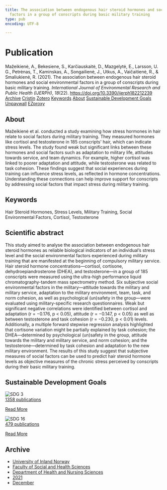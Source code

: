 ```yaml
---
title: The association between endogenous hair steroid hormones and social environmental
  factors in a group of conscripts during basic military training
type: pub
encoding: UTF-8

---
```

<h1>Publication</h1>
<article id="csl-bib-container-B9TMTVTW" class="csl-bib-container">
  <div class="csl-bib-body"> <div class="csl-entry">Mažeikienė, A., Bekesiene, S., Karčiauskaitė, D., Mazgelytė, E., Larsson, U. G., Petrėnas, T., Kaminskas, A., Songailienė, J., Utkus, A., Vaičaitienė, R., &#38; Smaliukienė, R. (2021). The association between endogenous hair steroid hormones and social environmental factors in a group of conscripts during basic military training. <i>International Journal of Environmental Research and Public Health (IJERPH)</i>, <i>18</i>(22). <a href="https://doi.org/10.3390/ijerph182212239">https://doi.org/10.3390/ijerph182212239</a></div> </div>
  <div class="csl-bib-buttons">
    <a href="#taxonomy-article-B9TMTVTW" alt="archive" class="csl-bib-button">Archive</a>
    <a href="https://app.cristin.no/results/show.jsf?id=1963708" alt="Cristin" class="csl-bib-button">Cristin</a>
    <a href="http://zotero.org/groups/5881554/items/B9TMTVTW" alt="Zotero" class="csl-bib-button">Zotero</a>
    <a href="#keywords-article-B9TMTVTW" alt="keywords" class="csl-bib-button">Keywords</a>
    <a href="#about-article-B9TMTVTW" alt="about_pub" class="csl-bib-button">About</a>
    <a href="#sdg-article-B9TMTVTW" alt="sdg" class="csl-bib-button">Sustainable Development Goals</a>
    <a href="https://www.mdpi.com/1660-4601/18/22/12239/pdf?version=1637574583" alt="Unpaywall" class="csl-bib-button">Unpaywall</a>
    <a href="https://www.mdpi.com/1660-4601/18/22/12239/pdf?version=1637574583" alt="EZproxy" class="csl-bib-button">EZproxy</a>
  </div>
  <div id="csl-bib-meta-container-B9TMTVTW"></div>
</article>
<div id="csl-bib-meta-B9TMTVTW" class="csl-bib-meta">
  <article id="about-article-B9TMTVTW" class="about_pub-article">
    <h1>About</h1>
    Mažeikienė et al. conducted a study examining how stress hormones in hair relate to social factors during military training. They measured hormones like cortisol and testosterone in 185 conscripts' hair, which can indicate stress levels. The study found weak but significant links between these hormones and social factors such as adaptation to military life, attitudes towards service, and team dynamics. For example, higher cortisol was linked to poorer adaptation and attitude, while testosterone was related to task cohesion. These findings suggest that social experiences during training can influence stress levels, as reflected in hormone concentrations. Understanding these connections can help improve support for conscripts by addressing social factors that impact stress during military training.
  </article>
  <article id="keywords-article-B9TMTVTW" class="keywords-article">
    <h1>Keywords</h1>
    Hair Steroid Hormones, Stress Levels, Military Training, Social Environmental Factors, Cortisol, Testosterone
  </article>
  <article id="abstract-article-B9TMTVTW" class="abstract-article">
    <h1>Scientific abstract</h1>
    This study aimed to analyse the association between endogenous hair steroid hormones as reliable biological indicators of an individual’s stress level and the social environmental factors experienced during military training that are manifested at the beginning of compulsory military service. Hair steroid hormone concentrations—cortisol, cortisone, dehydroepiandrosterone (DHEA), and testosterone—in a group of 185 conscripts were measured using the ultra-high performance liquid chromatography-tandem mass spectrometry method. Six subjective social environmental factors in the military—attitude towards the military and military service, adaptation to the military environment, team, task, and norm cohesion, as well as psychological (un)safety in the group—were evaluated using military-specific research questionnaires. Weak but significant negative correlations were identified between cortisol and adaptation (r = −0.176, p < 0.05), attitude (r = −0.147, p < 0.05) as well as between testosterone and task cohesion (r = −0.230, p < 0.01) levels. Additionally, a multiple forward stepwise regression analysis highlighted that cortisone variation might be partially explained by task cohesion; the DHEA—determined by psychological (un)safety in the group, attitude towards the military and military service, and norm cohesion; and the testosterone—determined by task cohesion and adaptation to the new military environment. The results of this study suggest that subjective measures of social factors can be used to predict hair steroid hormone levels as objective measures of the chronic stress perceived by conscripts during their basic military training.
  </article>
  <article id="sdg-article-B9TMTVTW" class="sdg-article">
    <h1>Sustainable Development Goals</h1>
    <div class="sdg-container"><div id="sdg3" class="sdg">
        <img src="{{< params subfolder >}}images/sdg/sdg03_en.png" class="image" alt="SDG 3">
        <div class="sdg-overlay">
          <a href="{{< params subfolder >}}en/archive/?sdg=3#archive" class="sdg-publication-count"><span>1358</span> publications</a>
          <p><a href="https://sdgs.un.org/goals/goal3" class="sdg-read-more">Read More</a></p>
        </div>
      </div> <div id="sdg16" class="sdg">
        <img src="{{< params subfolder >}}images/sdg/sdg16_en.png" class="image" alt="SDG 16">
        <div class="sdg-overlay">
          <a href="{{< params subfolder >}}en/archive/?sdg=16#archive" class="sdg-publication-count"><span>479</span> publications</a>
          <p><a href="https://sdgs.un.org/goals/goal16" class="sdg-read-more">Read More</a></p>
        </div>
      </div></div>
  </article>
  <article id="taxonomy-article-B9TMTVTW" class="taxonomy-article">
    <h1>Archive</h1>
    <ul>
      <li><a href="{{< params subfolder >}}en/archive/?key=3DCRN523">University of Inland Norway</a></li>
      <li><a href="{{< params subfolder >}}en/archive/?key=IDKFS3MX">Faculty of Social and Health Sciences</a></li>
      <li><a href="{{< params subfolder >}}en/archive/?key=GTV4ECMZ">Department of Health and Nursing Sciences</a></li>
      <li><a href="{{< params subfolder >}}en/archive/?key=4IUS5XY3">2021</a></li>
      <li><a href="{{< params subfolder >}}en/archive/?key=LUI7SLNC">December</a></li>
    </ul>
  </article>
</div>
